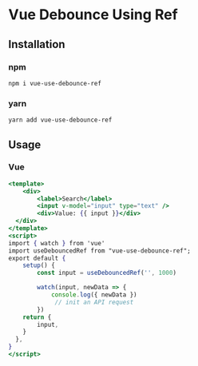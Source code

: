 # Vue Debounce Using Ref

## Installation

### npm

```shell
npm i vue-use-debounce-ref
```

### yarn

```shell
yarn add vue-use-debounce-ref
```

## Usage

### Vue

```jsx
<template>
    <div>
        <label>Search</label>
        <input v-model="input" type="text" />
        <div>Value: {{ input }}</div>
  </div>
</template>
<script>
import { watch } from 'vue'
import useDebouncedRef from "vue-use-debounce-ref";
export default {
    setup() {
        const input = useDebouncedRef('', 1000)

        watch(input, newData => {
            console.log({ newData })
             // init an API request
        })
    return {
        input,
    }
  },
}
</script>
```
